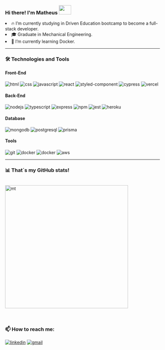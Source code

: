 ### Hi there! I'm Matheus <img height="30" width="40" src="https://github.com/blackcater/blackcater/raw/main/images/Hi.gif" />

<div style="display: inline_block">
<li>🔥 I’m currently studying in Driven Education bootcamp to become a full-stack developer.</li>
<li>🎓 Graduate in Mechanical Engineering.</li>
<li>🌱 I’m currently learning Docker.</li>
</div>

---

### 🛠️ Technologies and Tools

#### Front-End
<div style="display: inline_block">
  <img align="center" alt="html" src="https://img.shields.io/badge/HTML5-E34F26?style=for-the-badge&logo=html5&logoColor=white">
  <img align="center" alt="css" src="https://img.shields.io/badge/CSS3-1572B6?style=for-the-badge&logo=css3&logoColor=white">
  <img align="center" alt="javascript" src="https://img.shields.io/badge/JavaScript-323330?style=for-the-badge&logo=javascript&logoColor=F7DF1E">
  <img align="center" alt="react" src="https://img.shields.io/badge/React-20232A?style=for-the-badge&logo=react&logoColor=61DAFB">
  <img align="center" alt="styled-component" src="https://img.shields.io/badge/styled--components-DB7093?style=for-the-badge&logo=styled-components&logoColor=white" />
   <img align="center" alt="cypress" src="https://img.shields.io/badge/Cypress-17202C?style=for-the-badge&logo=cypress&logoColor=white" />
   <img align="center" alt="vercel" src="https://img.shields.io/badge/Vercel-000000?style=for-the-badge&logo=vercel&logoColor=white" />
</div>

#### Back-End
<div style="display: inline_block">
  <img align="center" alt="nodejs" src="https://img.shields.io/badge/Node.js-339933?style=for-the-badge&logo=nodedotjs&logoColor=white" />
  <img align="center" alt="typescript" src="https://img.shields.io/badge/TypeScript-007ACC?style=for-the-badge&logo=typescript&logoColor=white" />
  <img align="center" alt="express" src="https://img.shields.io/badge/Express.js-000000?style=for-the-badge&logo=express&logoColor=white" />
  <img align="center" alt="npm" src="https://img.shields.io/badge/npm-CB3837?style=for-the-badge&logo=npm&logoColor=white" />
  <img align="center" alt="jest" src="https://img.shields.io/badge/Jest-C21325?style=for-the-badge&logo=jest&logoColor=whit" />
  <img align="center" alt="heroku" src="https://img.shields.io/badge/Heroku-430098?style=for-the-badge&logo=heroku&logoColor=white" />
</div>

#### Database
<div style="display: inline_block">
  <img align="center" alt="mongodb" src="https://img.shields.io/badge/MongoDB-4EA94B?style=for-the-badge&logo=mongodb&logoColor=white" />
  <img align="center" alt="postgresql" src="https://img.shields.io/badge/PostgreSQL-316192?style=for-the-badge&logo=postgresql&logoColor=white" /> 
  <img align="center" alt="prisma" src="https://img.shields.io/badge/Prisma-3982CE?style=for-the-badge&logo=Prisma&logoColor=white" />
</div>

#### Tools
<div style="display: inline_block">
  <img align="center" alt="git" src="https://img.shields.io/badge/GIT-E44C30?style=for-the-badge&logo=git&logoColor=white" />
  <img align="center" alt="docker" src="https://img.shields.io/badge/GitHub-100000?style=for-the-badge&logo=github&logoColor=white" />
  <img align="center" alt="docker" src="https://img.shields.io/badge/Docker-2CA5E0?style=for-the-badge&logo=docker&logoColor=white" />
  <img align="center" alt="aws" src="https://img.shields.io/badge/Amazon_AWS-FF9900?style=for-the-badge&logo=amazonaws&logoColor=white" />
</div>
  
---

### 📊 That´s my GitHub stats!
<div style="display: inline_block"><br>
  <img align="center" alt="mt" width="400" src="https://github-readme-stats.vercel.app/api/top-langs/?username=matheusfacciolla&layout=compact&theme=tokyonight" />
</div><br><br>


### 📫 How to reach me:
<a href="https://www.linkedin.com/in/matheustassifacciolla/"><img align="center" alt="linkedin" src="https://img.shields.io/badge/LinkedIn-0077B5?style=for-the-badge&logo=linkedin&logoColor=white" /></a>
<a href=mailto:matheustassifacciolla@gmail.com><img align="center" display="flex" alt="gmail" src="https://img.shields.io/badge/Gmail: matheustassifacciolla@gmail.com-D14836?style=for-the-badge&logo=gmail&logoColor=white" /></a>

</p>
</div>

<!--
**matheusfacciolla/matheusfacciolla** is a ✨ _special_ ✨ repository because its `README.md` (this file) appears on your GitHub profile.

Here are some ideas to get you started:

- 🔭 I’m currently working on ...
- 🌱 I’m currently learning ...
- 👯 I’m looking to collaborate on ...
- 🤔 I’m looking for help with ...
- 💬 Ask me about ...
- 📫 How to reach me: ...
- 😄 Pronouns: ...
- ⚡ Fun fact: ...
-->
